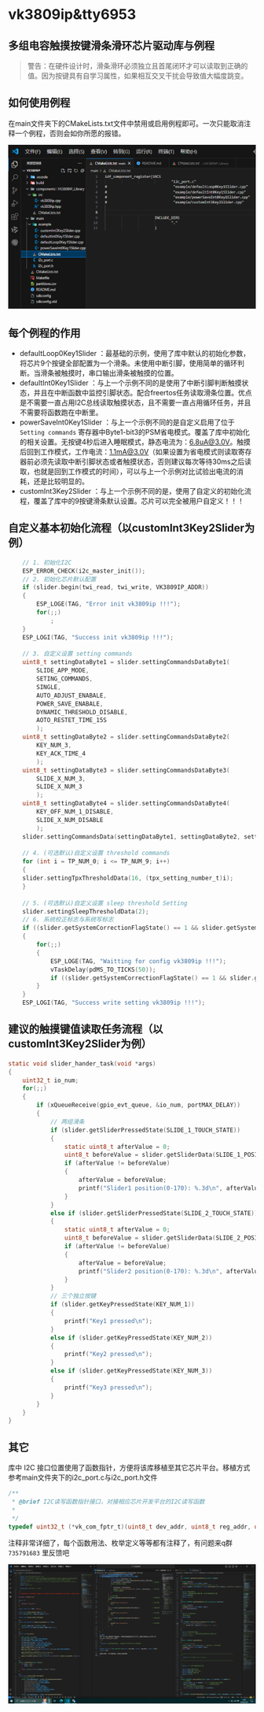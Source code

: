 # vk3809ip&tty6953
## 多组电容触摸按键滑条滑环芯片驱动库与例程
>警告：在硬件设计时，滑条滑环必须独立且首尾闭环才可以读取到正确的值。因为按键具有自学习属性，如果相互交叉干扰会导致值大幅度跳变。

## 如何使用例程
在main文件夹下的CMakeLists.txt文件中禁用或启用例程即可。一次只能取消注释一个例程，否则会如你所愿的报错。

![alt text](image0.png)

## 每个例程的作用
* defaultLoop0Key1Slider    ：最基础的示例，使用了库中默认的初始化参数，将芯片9个按键全部配置为一个滑条。未使用中断引脚，使用简单的循环判断。当滑条被触摸时，串口输出滑条被触摸的位置。
* defaultInt0Key1Slider     ：与上一个示例不同的是使用了中断引脚判断触摸状态，并且在中断函数中监控引脚状态。配合freertos任务读取滑条位置。优点是不需要一直占用I2C总线读取触摸状态，且不需要一直占用循环任务，并且不需要将函数跑在中断里。
* powerSaveInt0Key1Slider   ：与上一个示例不同的是自定义启用了位于 `Setting commands` 寄存器中Byte1-bit3的PSM省电模式。覆盖了库中初始化的相关设置。无按键4秒后进入睡眠模式，静态电流为：6.8uA@3.0V。触摸后回到工作模式，工作电流：1.1mA@3.0V（如果设置为省电模式则读取寄存器前必须先读取中断引脚状态或者触摸状态，否则建议每次等待30ms之后读取，也就是回到工作模式的时间），可以与上一个示例对比试验出电流的消耗，还是比较明显的。
* customInt3Key2Slider      ：与上一个示例不同的是，使用了自定义的初始化流程，覆盖了库中的9按键滑条默认设置。芯片可以完全被用户自定义！！！

## 自定义基本初始化流程（以customInt3Key2Slider为例）
```C
    // 1. 初始化I2C
    ESP_ERROR_CHECK(i2c_master_init()); 
    // 2. 初始化芯片默认配置
    if (slider.begin(twi_read, twi_write, VK3809IP_ADDR))
    {
        ESP_LOGE(TAG, "Error init vk3809ip !!!");
        for(;;)
            ;
    }
    ESP_LOGI(TAG, "Success init vk3809ip !!!");

    // 3. 自定义设置 setting commands
    uint8_t settingDataByte1 = slider.settingCommandsDataByte1(
        SLIDE_APP_MODE,
        SETING_COMMANDS,
        SINGLE,
        AUTO_ADJUST_ENABALE,
        POWER_SAVE_ENABALE,
        DYNAMIC_THRESHOLD_DISABLE,
        AOTO_RESTET_TIME_15S
        );
    uint8_t settingDataByte2 = slider.settingCommandsDataByte2(
        KEY_NUM_3,
        KEY_ACK_TIME_4
        );
    uint8_t settingDataByte3 = slider.settingCommandsDataByte3(
        SLIDE_X_NUM_3,
        SLIDE_X_NUM_3
        );
    uint8_t settingDataByte4 = slider.settingCommandsDataByte4(
        KEY_OFF_NUM_1_DISABLE,
        SLIDE_X_NUM_DISABLE
        );
    slider.settingCommandsData(settingDataByte1, settingDataByte2, settingDataByte3, settingDataByte4);

    // 4. (可选默认)自定义设置 threshold commands
    for (int i = TP_NUM_0; i <= TP_NUM_9; i++)
    {
    slider.settingTpxThresholdData(16, (tpx_setting_number_t)i);
    }

    // 5. (可选默认)自定义设置 sleep threshold Setting
    slider.settingSleepThresholdData(2);
    // 6. 系统校正标志与系统写标志
    if ((slider.getSystemCorrectionFlagState() == 1 && slider.getSystemWriteFlagState() != 1) == 0)
    {
        for(;;)
        {
            ESP_LOGE(TAG, "Waitting for config vk3809ip !!!");
            vTaskDelay(pdMS_TO_TICKS(50));
            if ((slider.getSystemCorrectionFlagState() == 1 && slider.getSystemWriteFlagState() != 1) == 1){break;}
        }
    }
    ESP_LOGI(TAG, "Success write setting vk3809ip !!!");
```
## 建议的触摸键值读取任务流程（以customInt3Key2Slider为例）
```C
static void slider_hander_task(void *args)
{
    uint32_t io_num;
    for(;;) 
    {
        if (xQueueReceive(gpio_evt_queue, &io_num, portMAX_DELAY))          // 当有触摸状态变化时，INT脚会拉Low 100ms
        {
            // 两组滑条
            if (slider.getSliderPressedState(SLIDE_1_TOUCH_STATE))          // 第一组滑条是否是被触摸的状态，如果被触摸则执行
            {
                static uint8_t afterValue = 0;
                uint8_t beforeValue = slider.getSliderData(SLIDE_1_POSITION);
                if (afterValue != beforeValue)                              // 手指有没有滑动，如果有动作就读值
                {
                    afterValue = beforeValue;
                    printf("Slider1 position(0-170): %.3d\n", afterValue);  // 输出手指在滑条的位置数值
                }
            }
            else if (slider.getSliderPressedState(SLIDE_2_TOUCH_STATE))     // 第二组滑条是否是被触摸的状态，如果被触摸则执行
            {
                static uint8_t afterValue = 0;
                uint8_t beforeValue = slider.getSliderData(SLIDE_2_POSITION);
                if (afterValue != beforeValue)                              // 手指有没有滑动，如果有动作就读值
                {
                    afterValue = beforeValue;
                    printf("Slider2 position(0-170): %.3d\n", afterValue);  // 输出手指在滑条的位置数值
                }
            }
            // 三个独立按键
            if (slider.getKeyPressedState(KEY_NUM_1))                       // 按键1是否被触摸
            {
                printf("Key1 pressed\n");                                   // 输出按键状态
            }
            else if (slider.getKeyPressedState(KEY_NUM_2))                  // 按键2是否被触摸
            {
                printf("Key2 pressed\n");                                   // 输出按键状态
            }
            else if (slider.getKeyPressedState(KEY_NUM_3))                  // 按键3是否被触摸
            {
                printf("Key3 pressed\n");                                   // 输出按键状态
            }
        }
    }
}
```
## 其它
库中 I2C 接口位置使用了函数指针，方便将该库移植至其它芯片平台。移植方式参考main文件夹下的i2c_port.c与i2c_port.h文件
```C
/**
 * @brief I2C读写函数指针接口，对接相应芯片开发平台的I2C读写函数
 * 
 */
typedef uint32_t (*vk_com_fptr_t)(uint8_t dev_addr, uint8_t reg_addr, uint8_t *data, uint8_t len);
```
注释非常详细了，每个函数用法、枚举定义等等都有注释了，有问题来q群 `735791683` 里反馈吧

![alt text](image1.png)
